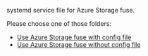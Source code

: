 systemd service file for Azure Storage fuse.

Please choose one of those folders:
* [Use Azure Storage fuse with config file](with-config-file)
* [Use Azure Storage fuse without config file](without-config-file)

